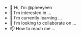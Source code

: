 - 👋 Hi, I’m @pheeyeen
- 👀 I’m interested in ...
- 🌱 I’m currently learning ...
- 💞️ I’m looking to collaborate on ...
- 📫 How to reach me ...

<!---
pheeyeen/pheeyeen is a ✨ special ✨ repository because its `README.md` (this file) appears on your GitHub profile.
You can click the Preview link to take a look at your changes.
--->
